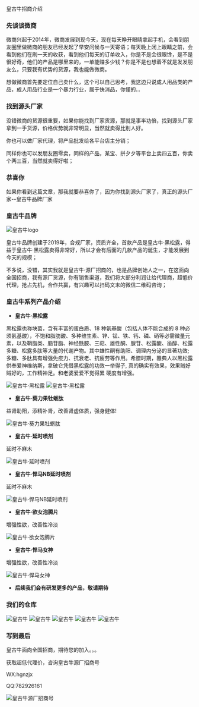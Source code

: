 皇古牛招商介绍

### 先谈谈微商

微商兴起于2014年，微商发展到现今天，现在每天睁开眼睛拿起手机，会看到朋友圈里做微商的朋友已经发起了早安问候与一天寄语；每天晚上闭上眼睛之前，会看到他们在刷一天的收获，看到他们每天的订单收入，你是不是会很眼馋，是不是很好奇，他们的产品是哪里来的，一单能赚多少钱？你是不是也想着不就是发发朋友么，只要我有优势的货源，我也能做微商。

想做微商首先要定位自己卖什么，这个可以自己思考，我这边只说成人用品类的产品，成人用品行业是一个暴力行业，属于快消品，你懂的...

### 找到源头厂家 

没错微商的货源很重要，如果你能找到厂家货源，那就是事半功倍，找到源头厂家拿到一手货源，价格优势就非常明显，当然就卖得比别人好。

你也可以做厂家代理，将产品批发给各平台店主分销；

同样你也可以发朋友圈零卖，同样的产品，某宝、拼夕夕等平台上卖四五百，你卖个两三百，当然就卖得好啦；

### 恭喜你

如果你看到这篇文章，那我就要恭喜你了，因为你找到源头厂家了，真正的源头厂家--皇古牛品牌厂家

### 皇古牛品牌

![皇古牛logo](http://ailianblog.oss-cn-shenzhen.aliyuncs.com/hgn/hgnlogo.jpg)

皇古牛品牌创建于2019年，合规厂家，资质齐全，首款产品是皇古牛·黑松露，得益于皇古牛·黑松露卖得非常好，所以才会有后面的几款产品的诞生，才能发展到今天的规模；

不多说，没错，其实我就是皇古牛·源厂招商的，也是品牌创始人之一，在这面向全国招商，我有源厂货源，你有销售渠道，我们将大部分利润让给代理商，超低价代理，抢占先机，合作共赢，有兴趣可以扫码文末的微信二维码咨询；

### 皇古牛系列产品介绍

- **皇古牛·黑松露**

黑松露也称块菌，含有丰富的蛋白质、18 种氨基酸（包括人体不能合成的 8 种必须氨基酸），不饱和脂肪酸、多种维生素、锌、锰、铁、钙、磷、硒等必需微量元素，以及鞘脂类、脑苷脂、神经酰胺、三萜、雄性酮、腺苷、松露酸、甾醇、松露多糖、松露多肽等大量的代谢产物。其中雄性酮有助阳、调理内分泌的显著功效;多糖、多肽具有增强免疫力、抗衰老、抗疲劳等作用。希腊时期，雅典人以黑松露供奉爱神维纳斯，拿破仑凭借黑松露的功效一举得子, 真的确实有效果，效果贼好贼好的，工作精神足。和老婆爱爱不觉得累 硬度有增强。

![皇古牛·黑松露](http://ailianblog.oss-cn-shenzhen.aliyuncs.com/hgn/%E7%9B%B8%E5%86%8C/hgnhsl.jpg)
![皇古牛·黑松露](http://ailianblog.oss-cn-shenzhen.aliyuncs.com/hgn/%E7%9B%B8%E5%86%8C/hgnhslhe.png)


- **皇古牛·葵力果牡蛎肽**

 益肾助阳，添精补肾，改善肾虚体质，强身健体!

![皇古牛·葵力果牡蛎肽](http://ailianblog.oss-cn-shenzhen.aliyuncs.com/hgn/%E7%9B%B8%E5%86%8C/hgnklgmlt.jpg)

- **皇古牛·延时喷剂**

延时不麻木

![皇古牛·延时喷剂](http://ailianblog.oss-cn-shenzhen.aliyuncs.com/hgn/%E7%9B%B8%E5%86%8C/hgnyspj.jpg)

- **皇古牛·悍马NB延时喷剂**

延时不麻木

![皇古牛·悍马NB延时喷剂](http://ailianblog.oss-cn-shenzhen.aliyuncs.com/hgn/%E7%9B%B8%E5%86%8C/hgnhmnb.png)

- **皇古牛·欲女泡腾片**

增强性欲，改善性冷淡

![皇古牛·欲女泡腾片](http://ailianblog.oss-cn-shenzhen.aliyuncs.com/hgn/%E7%9B%B8%E5%86%8C/hgnyn.png)

- **皇古牛·悍马女神**

增强性欲，改善性冷淡

![皇古牛·悍马女神](http://ailianblog.oss-cn-shenzhen.aliyuncs.com/hgn/%E7%9B%B8%E5%86%8C/hgnhmns.png)

- **后续我们会有研发更多的产品，敬请期待**

### 我们的仓库

![皇古牛](http://ailianblog.oss-cn-shenzhen.aliyuncs.com/hgn/%E7%9B%B8%E5%86%8C/%E6%82%8D%E9%A9%AC%E5%A5%B3%E7%A5%9E/ck1.jpg)
![皇古牛](http://ailianblog.oss-cn-shenzhen.aliyuncs.com/hgn/%E7%9B%B8%E5%86%8C/%E6%82%8D%E9%A9%AC%E5%A5%B3%E7%A5%9E/ck2.jpg)
![皇古牛](http://ailianblog.oss-cn-shenzhen.aliyuncs.com/hgn/%E7%9B%B8%E5%86%8C/%E6%82%8D%E9%A9%AC%E5%A5%B3%E7%A5%9E/ck3.jpg)
![皇古牛](http://ailianblog.oss-cn-shenzhen.aliyuncs.com/hgn/%E7%9B%B8%E5%86%8C/%E6%82%8D%E9%A9%AC%E5%A5%B3%E7%A5%9E/ck4.jpg)
![皇古牛](http://ailianblog.oss-cn-shenzhen.aliyuncs.com/hgn/%E7%9B%B8%E5%86%8C/%E6%82%8D%E9%A9%AC%E5%A5%B3%E7%A5%9E/ck5.jpg)

### 写到最后

皇古牛面向全国招商，期待您的加入。。。

获取超低代理价，咨询皇古牛源厂招商号

WX:hgnzjx

QQ:782926161

![皇古牛源厂招商号](http://ailianblog.oss-cn-shenzhen.aliyuncs.com/hgn/%E7%9B%B8%E5%86%8C/%E5%BE%AE%E4%BF%A1%E5%9B%BE%E7%89%87_20200808164426.jpg)

